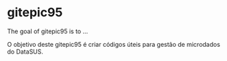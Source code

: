 
# gitepic95

<!-- badges: start -->
<!-- badges: end -->

The goal of gitepic95 is to ...

O objetivo deste gitepic95 é criar códigos úteis para gestão de microdados do DataSUS.
